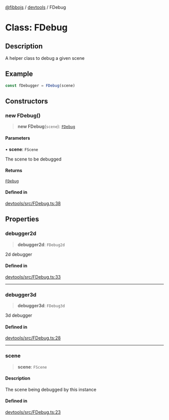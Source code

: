 [@fibbojs](/api/index) / [devtools](/api/devtools) / FDebug

# Class: FDebug

## Description

A helper class to debug a given scene

## Example

```ts
const fDebugger = FDebug(scene)
```

## Constructors

### new FDebug()

> **new FDebug**(`scene`): [`FDebug`](FDebug.md)

#### Parameters

• **scene**: `FScene`

The scene to be debugged

#### Returns

[`FDebug`](FDebug.md)

#### Defined in

[devtools/src/FDebug.ts:38](https://github.com/fibbojs/fibbo/blob/deb1b2647977c28556b303db18b4c729c63a8312/packages/devtools/src/FDebug.ts#L38)

## Properties

### debugger2d

> **debugger2d**: `FDebug2d`

2d debugger

#### Defined in

[devtools/src/FDebug.ts:33](https://github.com/fibbojs/fibbo/blob/deb1b2647977c28556b303db18b4c729c63a8312/packages/devtools/src/FDebug.ts#L33)

***

### debugger3d

> **debugger3d**: `FDebug3d`

3d debugger

#### Defined in

[devtools/src/FDebug.ts:28](https://github.com/fibbojs/fibbo/blob/deb1b2647977c28556b303db18b4c729c63a8312/packages/devtools/src/FDebug.ts#L28)

***

### scene

> **scene**: `FScene`

#### Description

The scene being debugged by this instance

#### Defined in

[devtools/src/FDebug.ts:23](https://github.com/fibbojs/fibbo/blob/deb1b2647977c28556b303db18b4c729c63a8312/packages/devtools/src/FDebug.ts#L23)
